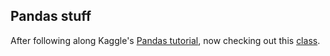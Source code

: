 ## Pandas stuff

After following along Kaggle's [Pandas tutorial](https://www.kaggle.com/learn/pandas), now checking out this [class](https://www.udemy.com/course/the-pandas-bootcamp/).
